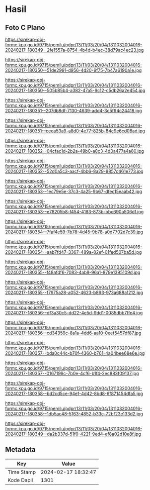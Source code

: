# Hasil

## Foto C Plano

https://sirekap-obj-formc.kpu.go.id/9715/pemilu/pdpr/13/11/03/20/04/1311032004016-20240217-180349--2fe1557a-8754-4b4d-b4ec-38d79ac4ec23.jpg

https://sirekap-obj-formc.kpu.go.id/9715/pemilu/pdpr/13/11/03/20/04/1311032004016-20240217-180350--51de2991-d956-4d20-9f75-7b47a6190a1e.jpg

https://sirekap-obj-formc.kpu.go.id/9715/pemilu/pdpr/13/11/03/20/04/1311032004016-20240217-180350--505b85b4-a382-47a5-9c12-c5db26a2e454.jpg

https://sirekap-obj-formc.kpu.go.id/9715/pemilu/pdpr/13/11/03/20/04/1311032004016-20240217-180351--207db8df-7130-4639-add4-3c5f94c24418.jpg

https://sirekap-obj-formc.kpu.go.id/9715/pemilu/pdpr/13/11/03/20/04/1311032004016-20240217-180351--ceea53a9-a8d0-4e77-825b-84c9e6cd08ad.jpg

https://sirekap-obj-formc.kpu.go.id/9715/pemilu/pdpr/13/11/03/20/04/1311032004016-20240217-180352--04cfac1d-2b2a-49b0-a8c3-4d0a477a4a80.jpg

https://sirekap-obj-formc.kpu.go.id/9715/pemilu/pdpr/13/11/03/20/04/1311032004016-20240217-180352--52d0a5c3-aacf-4bb6-8a29-8857c461e773.jpg

https://sirekap-obj-formc.kpu.go.id/9715/pemilu/pdpr/13/11/03/20/04/1311032004016-20240217-180353--1ec79e5e-37c3-4a25-9b67-dfec15eaab42.jpg

https://sirekap-obj-formc.kpu.go.id/9715/pemilu/pdpr/13/11/03/20/04/1311032004016-20240217-180353--e78205b8-f454-4183-873b-bbc690a506df.jpg

https://sirekap-obj-formc.kpu.go.id/9715/pemilu/pdpr/13/11/03/20/04/1311032004016-20240217-180354--7faf4e59-7b78-4d45-9b78-a0d7702d7c39.jpg

https://sirekap-obj-formc.kpu.go.id/9715/pemilu/pdpr/13/11/03/20/04/1311032004016-20240217-180354--aab7fd47-3367-489a-82ef-01fed507ba5d.jpg

https://sirekap-obj-formc.kpu.go.id/9715/pemilu/pdpr/13/11/03/20/04/1311032004016-20240217-180355--f48afdf6-7083-4ab8-96a1-879e1395109d.jpg

https://sirekap-obj-formc.kpu.go.id/9715/pemilu/pdpr/13/11/03/20/04/1311032004016-20240217-180355--f7975a28-a052-4623-b893-973a688a1212.jpg

https://sirekap-obj-formc.kpu.go.id/9715/pemilu/pdpr/13/11/03/20/04/1311032004016-20240217-180356--df3a30c5-dd22-4e5d-9dd1-0085dbb7ffe4.jpg

https://sirekap-obj-formc.kpu.go.id/9715/pemilu/pdpr/13/11/03/20/04/1311032004016-20240217-180356--cd34359c-8a1a-4dd6-aa10-0eef5457df87.jpg

https://sirekap-obj-formc.kpu.go.id/9715/pemilu/pdpr/13/11/03/20/04/1311032004016-20240217-180357--bda0c44c-b70f-4360-b761-4a04bee68e6e.jpg

https://sirekap-obj-formc.kpu.go.id/9715/pemilu/pdpr/13/11/03/20/04/1311032004016-20240217-180357--0167199c-7b0e-4cf6-b1f4-2ec883f09137.jpg

https://sirekap-obj-formc.kpu.go.id/9715/pemilu/pdpr/13/11/03/20/04/1311032004016-20240217-180358--bd2cd5ce-94e1-4d42-8bd8-6f871454dfa5.jpg

https://sirekap-obj-formc.kpu.go.id/9715/pemilu/pdpr/13/11/03/20/04/1311032004016-20240217-180358--1db5ac48-5163-4852-b33c-72bf23e133d2.jpg

https://sirekap-obj-formc.kpu.go.id/9715/pemilu/pdpr/13/11/03/20/04/1311032004016-20240217-180349--da2b337d-51f0-4221-9ed4-ef8a02d10e8f.jpg


## Metadata

| Key        | Value               |
| ---------- | ------------------- |
| Time Stamp | 2024-02-17 18:32:47 |
| Kode Dapil | 1301                |



